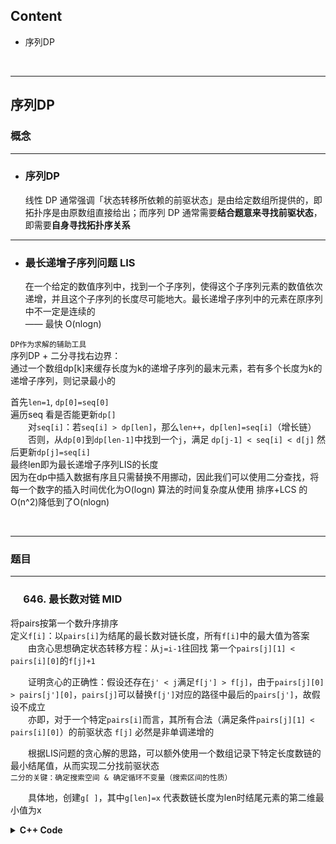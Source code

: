## Content
- 序列DP


<br>

---
## 序列DP
### 概念
---
* ### 序列DP
    线性 DP 通常强调「状态转移所依赖的前驱状态」是由给定数组所提供的，即拓扑序是由原数组直接给出；而序列 DP 通常需要<b>结合题意来寻找前驱状态</b>，即需要<b>自身寻找拓扑序关系</b>
---

* ### 最长递增子序列问题 LIS
  在一个给定的数值序列中，找到一个子序列，使得这个子序列元素的数值依次递增，并且这个子序列的长度尽可能地大。最长递增子序列中的元素在原序列中不一定是连续的  
  —— 最快 O(nlogn)  

`DP作为求解的辅助工具`  
序列DP + 二分寻找右边界：   
通过一个数组dp[k]来缓存长度为k的递增子序列的最末元素，若有多个长度为k的递增子序列，则记录最小的

首先`len=1`, `dp[0]=seq[0]`  
遍历seq 看是否能更新`dp[]`  
&emsp;&emsp;对`seq[i]`：若`seq[i] > dp[len]`，那么`len++`，`dp[len]=seq[i]`（增长链）  
&emsp;&emsp;否则，从`dp[0]`到`dp[len-1]`中找到一个`j`，满足 `dp[j-1] < seq[i] < d[j]` 然后更新`dp[j]=seq[i]`  
最终len即为最长递增子序列LIS的长度  
因为在dp中插入数据有序且只需替换不用挪动，因此我们可以使用二分查找，将每一个数字的插入时间优化为O(logn)  算法的时间复杂度从使用 排序+LCS 的O(n^2)降低到了O(nlogn)

<br>

---

### 题目
---
### &emsp; 646. 最长数对链 MID
将pairs按第一个数升序排序  
定义`f[i]`：以`pairs[i]`为结尾的最长数对链长度，所有`f[i]`中的最大值为答案  
&emsp;&emsp;由贪心思想确定状态转移方程：从`j=i-1`往回找 第一个`pairs[j][1] < pairs[i][0]`的`f[j]+1`  

&emsp;&emsp;证明贪心的正确性：假设还存在`j' < j`满足`f[j'] > f[j]`，由于`pairs[j][0] > pairs[j'][0]`，`pairs[j]`可以替换`f[j']`对应的路径中最后的`pairs[j']`，故假设不成立  
&emsp;&emsp;亦即，对于一个特定`pairs[i]`而言，其所有合法（满足条件`pairs[j][1] < pairs[i][0]`）的前驱状态 `f[j]` 必然是非单调递增的  

&emsp;&emsp;根据LIS问题的贪心解的思路，可以额外使用一个数组记录下特定长度数链的最小结尾值，从而实现二分找前驱状态  
`二分的关键：确定搜索空间 & 确定循环不变量（搜索区间的性质）`  

&emsp;&emsp;具体地，创建`g[ ]`，其中`g[len]=x` 代表数链长度为len时结尾元素的第二维最小值为x

<details> 
<summary> <b>C++ Code</b> </summary>

```c++
class Solution {
public:
    int findLongestChain(vector<vector<int>>& pairs) {
        sort(pairs.begin(), pairs.end());
        int n = pairs.size();
        int ans = 0;
        vector<int> g(n+1, INT_MAX); // DP
        for(int i = 0; i < n; i++)
        {
            // 以pairs[i]结尾的链 更新g[]
            int left = 1, right = i + 1; 
            // 对 i而言  len可能的取值范围 [1,i+1)
            // 寻找满足 g[len] < pairs[i][0]的最大len 
            while(left < right)
            {
                int mid = (left + right) >> 1;
                if(g[mid] >= pairs[i][0]) // 这个mid对应的链不满足作为前驱状态的条件
                    right = mid;
                else // 满足 继续向右边找 看看能不能更右
                    left = mid + 1;
            } 
            // right - 1 是找到的右边界  此时 right == left
            // 结束时 right == mid(不能增长链) || right == mid + 1(可以增长链)

            // pairs[i]对应链的长度为 right-1+1 即right
            g[right] = min(g[right], pairs[i][1]); // 更新g[len] (检查是否替换原先的末尾数对)
            ans = max(ans, right);
        }
        return ans;
    }

    //---------------------
    // 思路二：贪心
    // int findLongestChain(vector<vector<int>>& pairs) {
    //     int cur = INT_MIN;
    //     int res = 0;
    //     sort(pairs.begin(), pairs.end(), [](const vector<int> &a, const vector<int> &b){
    //         return a[1] < b[1];
    //     });
    //     for(auto &p: pairs)
    //     {
    //         if(cur < p[0])
    //         {
    //             cur = p[1];
    //             res++;
    //         }
    //     }
    //     return res;
    // }
};
```
</details> 